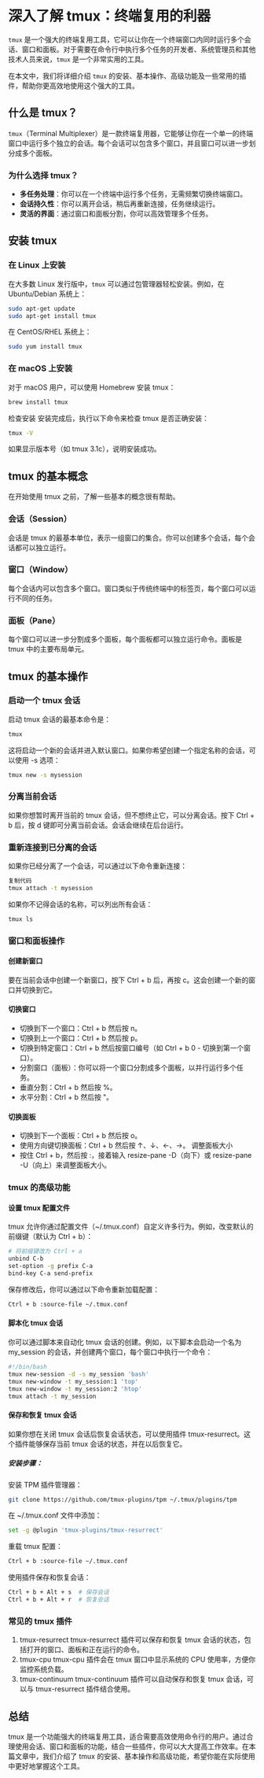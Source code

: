 # 深入了解 tmux：终端复用的利器

`tmux` 是一个强大的终端复用工具，它可以让你在一个终端窗口内同时运行多个会话、窗口和面板。对于需要在命令行中执行多个任务的开发者、系统管理员和其他技术人员来说，`tmux` 是一个非常实用的工具。

在本文中，我们将详细介绍 `tmux` 的安装、基本操作、高级功能及一些常用的插件，帮助你更高效地使用这个强大的工具。

## 什么是 tmux？

`tmux`（Terminal Multiplexer）是一款终端复用器，它能够让你在一个单一的终端窗口中运行多个独立的会话。每个会话可以包含多个窗口，并且窗口可以进一步划分成多个面板。

### 为什么选择 tmux？

- **多任务处理**：你可以在一个终端中运行多个任务，无需频繁切换终端窗口。
- **会话持久性**：你可以离开会话，稍后再重新连接，任务继续运行。
- **灵活的界面**：通过窗口和面板分割，你可以高效管理多个任务。

## 安装 tmux

### 在 Linux 上安装

在大多数 Linux 发行版中，`tmux` 可以通过包管理器轻松安装。例如，在 Ubuntu/Debian 系统上：

```bash
sudo apt-get update
sudo apt-get install tmux
```
在 CentOS/RHEL 系统上：
```bash
sudo yum install tmux
```
### 在 macOS 上安装
对于 macOS 用户，可以使用 Homebrew 安装 tmux：
```bash
brew install tmux
```
检查安装
安装完成后，执行以下命令来检查 tmux 是否正确安装：

```bash
tmux -V
```
如果显示版本号（如 tmux 3.1c），说明安装成功。
## tmux 的基本概念
在开始使用 tmux 之前，了解一些基本的概念很有帮助。
### 会话（Session）
会话是 tmux 的最基本单位，表示一组窗口的集合。你可以创建多个会话，每个会话都可以独立运行。
### 窗口（Window）
每个会话内可以包含多个窗口。窗口类似于传统终端中的标签页，每个窗口可以运行不同的任务。
### 面板（Pane）
每个窗口可以进一步分割成多个面板，每个面板都可以独立运行命令。面板是 tmux 中的主要布局单元。
## tmux 的基本操作
### 启动一个 tmux 会话
启动 tmux 会话的最基本命令是：
```bash
tmux
```
这将启动一个新的会话并进入默认窗口。如果你希望创建一个指定名称的会话，可以使用 -s 选项：
```bash
tmux new -s mysession
```
### 分离当前会话
如果你想暂时离开当前的 tmux 会话，但不想终止它，可以分离会话。按下 Ctrl + b 后，按 d 键即可分离当前会话。会话会继续在后台运行。
### 重新连接到已分离的会话
如果你已经分离了一个会话，可以通过以下命令重新连接：
```bash
复制代码
tmux attach -t mysession
```
如果你不记得会话的名称，可以列出所有会话：
``` bash
tmux ls
```
### 窗口和面板操作
#### 创建新窗口
要在当前会话中创建一个新窗口，按下 Ctrl + b 后，再按 c。这会创建一个新的窗口并切换到它。

#### 切换窗口
- 切换到下一个窗口：Ctrl + b 然后按 n。
- 切换到上一个窗口：Ctrl + b 然后按 p。
- 切换到特定窗口：Ctrl + b 然后按窗口编号（如 Ctrl + b 0 - 切换到第一个窗口）。
- 分割窗口（面板）：你可以将一个窗口分割成多个面板，以并行运行多个任务。
- 垂直分割：Ctrl + b 然后按 %。
- 水平分割：Ctrl + b 然后按 "。

#### 切换面板
- 切换到下一个面板：Ctrl + b 然后按 o。
- 使用方向键切换面板：Ctrl + b 然后按 ↑、↓、←、→。
调整面板大小
- 按住 Ctrl + b，然后按 :，接着输入 resize-pane -D（向下）或 resize-pane -U（向上）来调整面板大小。

### tmux 的高级功能
#### 设置 tmux 配置文件
tmux 允许你通过配置文件（~/.tmux.conf）自定义许多行为。例如，改变默认的前缀键（默认为 Ctrl + b）：
``` bash
# 将前缀键改为 Ctrl + a
unbind C-b
set-option -g prefix C-a
bind-key C-a send-prefix
```
保存修改后，你可以通过以下命令重新加载配置：
``` bash
Ctrl + b :source-file ~/.tmux.conf
```
#### 脚本化 tmux 会话
你可以通过脚本来自动化 tmux 会话的创建。例如，以下脚本会启动一个名为 my_session 的会话，并创建两个窗口，每个窗口中执行一个命令：
```bash
#!/bin/bash
tmux new-session -d -s my_session 'bash'
tmux new-window -t my_session:1 'top'
tmux new-window -t my_session:2 'htop'
tmux attach -t my_session
```
#### 保存和恢复 tmux 会话
如果你想在关闭 tmux 会话后恢复会话状态，可以使用插件 tmux-resurrect。这个插件能够保存当前 tmux 会话的状态，并在以后恢复它。
##### 安装步骤：
安装 TPM 插件管理器：
```bash
git clone https://github.com/tmux-plugins/tpm ~/.tmux/plugins/tpm
```
在 ~/.tmux.conf 文件中添加：
```bash
set -g @plugin 'tmux-plugins/tmux-resurrect'
```
重载 tmux 配置：
```bash
Ctrl + b :source-file ~/.tmux.conf
```
使用插件保存和恢复会话：
```bash
Ctrl + b + Alt + s  # 保存会话
Ctrl + b + Alt + r  # 恢复会话
```
### 常见的 tmux 插件
1. tmux-resurrect
tmux-resurrect 插件可以保存和恢复 tmux 会话的状态，包括打开的窗口、面板和正在运行的命令。
2. tmux-cpu
tmux-cpu 插件会在 tmux 窗口中显示系统的 CPU 使用率，方便你监控系统负载。
3. tmux-continuum
tmux-continuum 插件可以自动保存和恢复 tmux 会话，可以与 tmux-resurrect 插件结合使用。

## 总结
tmux 是一个功能强大的终端复用工具，适合需要高效使用命令行的用户。通过合理使用会话、窗口和面板的功能，结合一些插件，你可以大大提高工作效率。在本篇文章中，我们介绍了 tmux 的安装、基本操作和高级功能，希望你能在实际使用中更好地掌握这个工具。
